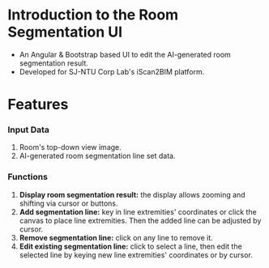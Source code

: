 # Introduction to the Room Segmentation UI

- An Angular & Bootstrap based UI to edit the AI-generated room segmentation result.
- Developed for SJ-NTU Corp Lab's iScan2BIM platform.

# Features

### Input Data

1. Room's top-down view image.
2. AI-generated room segmentation line set data.

### Functions

1. **Display room segmentation result:** the display allows zooming and shifting via cursor or buttons.
2. **Add segmentation line:** key in line extremities' coordinates or click the canvas to place line extremities. Then the added line can be adjusted by cursor.
3. **Remove segmentation line:** click on any line to remove it.
4. **Edit existing segmentation line:** click to select a line, then edit the selected line by keying new line extremities' coordinates or by cursor.
